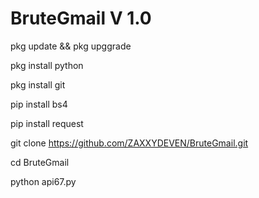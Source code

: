 # BruteGmail V 1.0
pkg update && pkg upggrade

pkg install python 

pkg install git

pip install bs4

pip install request

git clone https://github.com/ZAXXYDEVEN/BruteGmail.git

cd BruteGmail

python api67.py
